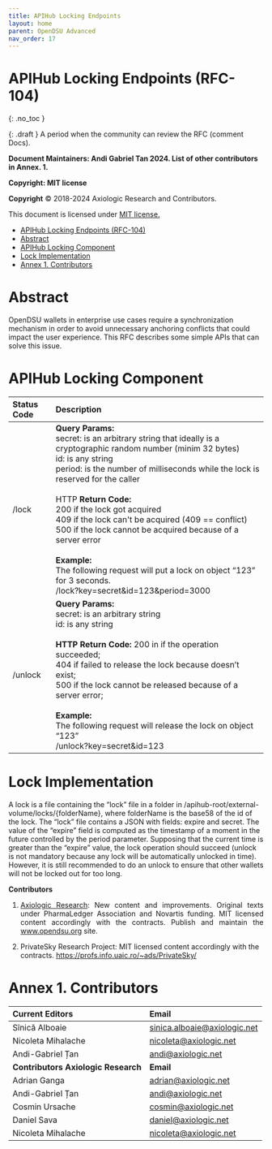 ```yaml
---
title: APIHub Locking Endpoints
layout: home
parent: OpenDSU Advanced
nav_order: 17
---
```



# **APIHub Locking Endpoints (RFC-104)**

{: .no_toc }

{: .draft }
A period when the community can review the RFC (comment Docs).

**Document Maintainers: Andi Gabriel Tan 2024. List of other contributors in Annex. 1.**

**Copyright: MIT license**

 **Copyright** © 2018-2024 Axiologic Research and Contributors.

This document is licensed under [MIT license.](https://en.wikipedia.org/wiki/MIT_License)

<!-- TOC -->
* [APIHub Locking Endpoints (RFC-104)](#apihub-locking-endpoints-rfc-104)
* [Abstract](#abstract)
* [APIHub Locking Component](#apihub-locking-component)
* [Lock Implementation](#lock-implementation)
* [Annex 1. Contributors](#annex-1-contributors)
<!-- TOC -->

# **Abstract**

<p style='text-align: justify;'>

OpenDSU wallets in enterprise use cases require a synchronization mechanism in order to avoid unnecessary anchoring conflicts that could impact the user experience. This RFC describes some simple APIs that can solve this issue.
</p>

# **APIHub Locking Component**

| Status Code | Description                                                                                                                                                                                                                                                                                                                                                                                                                                                                                                                                                                 |
|:------------|:----------------------------------------------------------------------------------------------------------------------------------------------------------------------------------------------------------------------------------------------------------------------------------------------------------------------------------------------------------------------------------------------------------------------------------------------------------------------------------------------------------------------------------------------------------------------------|
| /lock       | **Query Params:**  <br> secret: is an arbitrary string that ideally is a cryptographic random number (minim 32 bytes) <br> id: is any string  <br> period: is the number of milliseconds while the lock is reserved for the caller <br> <br> HTTP  **Return Code:**  <br> 200 if the lock got acquired <br> 409 if the lock can't be acquired (409 == conflict) <br> 500 if the lock cannot be acquired because of a server error <br> <br> **Example:** <br> The following request will put a lock on object “123” for 3 seconds. <br> /lock?key=secret&id=123&period=3000 |
| /unlock     | **Query Params:**  <br>  secret: is an arbitrary string  <br> id: is any string <br> <br> **HTTP  Return Code:** 200 in if the operation succeeded; <br>  404 if failed to release the lock because doesn’t exist; <br>  500 if the lock cannot be released because of a server error; <br> <br> **Example:** <br> The following request will release the lock on object “123” <br>  /unlock?key=secret&id=123                                                                                                                                                              |


# **Lock Implementation**

<p style='text-align: justify;'>

A lock is a file containing the “lock” file in a folder in /apihub-root/external-volume/locks/{folderName}, where folderName is the base58 of the id of the lock. The “lock” file contains a JSON with fields: expire and secret. The value of the “expire” field is computed as the timestamp of a moment in the future controlled by the period parameter. Supposing that the current time is greater than the “expire” value, the lock operation should succeed (unlock is not mandatory because any lock will be automatically unlocked in time). However, it is still recommended to do an unlock to ensure that other wallets will not be locked out for too long.
</p>


**Contributors**


1. <p style='text-align: justify;'><a href="https://www.axiologic.net/">Axiologic Research</a>: New content and improvements. Original texts under PharmaLedger Association and Novartis funding. MIT licensed content accordingly with the contracts. Publish and maintain the <a href="https://www.opendsu.org/">www.opendsu.org</a> site.

2. PrivateSky Research Project: MIT licensed content accordingly with the contracts. 
<a href="https://profs.info.uaic.ro/~ads/PrivateSky/"> https://profs.info.uaic.ro/~ads/PrivateSky/</a>

# **Annex 1. Contributors**


| **Current Editors**                 | **Email**                               |
|:------------------------------------|:----------------------------------------|
| Sînică Alboaie                      | sinica.alboaie@axiologic.net            |
| Nicoleta Mihalache                  | nicoleta@axiologic.net                  |
| Andi-Gabriel Țan                    | andi@axiologic.net                      |
| **Contributors Axiologic Research** | **Email**                               |
| Adrian Ganga                        | adrian@axiologic.net                    |
| Andi-Gabriel Țan                    | andi@axiologic.net                      |
| Cosmin Ursache                      | cosmin@axiologic.net                    |
| Daniel Sava                         | daniel@axiologic.net                    |
| Nicoleta Mihalache                  | nicoleta@axiologic.net                  |
